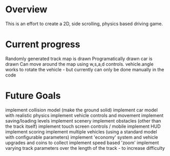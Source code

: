 # Overview
This is an effort to create a 2D, side scrolling, physics based driving game.

# Current progress
Randomly generated track map is drawn
Programatically drawn car is drawn
Can move around the map using w,s,a,d controls.
vehicle.angle works to rotate the vehicle - but currently can only be done manually in the code

# Future Goals
implement collision model (make the ground solid)
implement car model with realistic physics
implement vehicle controls and movement
implement saving/loading levels
implement scenery
implement obstacles (other than the track itself)
implement touch screen controls / mobile
implement HUD
implement scoring
implement multiple vehicles (using a standard model with configurable parameters)
implement 'economy' system and vehicle upgrades and coins to collect
implement speed based 'zoom'
implement varying track parameters over the length of the track - to increase difficulty
